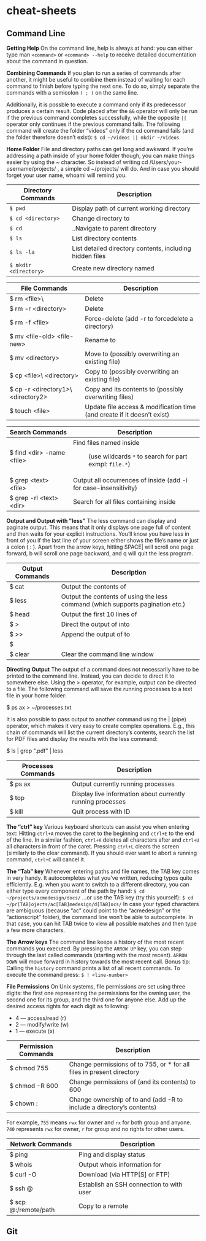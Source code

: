 cheat-sheets
==================

Command Line
------------

**Getting Help** On the command line, help is always at hand: you can either type man `<command>` or `<command> --help` to receive detailed documentation about the command in question.

**Combining Commands** If you plan to run a series of commands after another, it might be useful to combine them instead of waiting for each command to finish before typing the next one. To do so, simply separate the commands with a semicolon `( ; )` on the same line.

Additionally, it is possble to execute a command only if its predecessor produces a certain result. Code placed after the `&&` operator will only be run if the previous command completes successfully, while the opposite `||` operator only continues if the previous command fails. The following command will create the folder “videos” only if the cd command fails (and the folder therefore doesn’t exist): `$ cd ~/videos || mkdir ~/videos`

**Home Folder** File and directory paths can get long and awkward. If you’re addressing a path inside of your home folder though, you can make things easier by using the ~ character. So instead of writing cd /Users/your-username/projects/ , a simple cd ~/projects/ will do. And in case you should forget your user name, whoami will remind you. 

Directory Commands    | Description
----------------------|----------------------------------------------------------------------------------
`$ pwd`               | Display path of current working directory
`$ cd <directory>`    | Change directory to <directory>
`$ cd`                | ..Navigate to parent directory
`$ ls`                | List directory contents
`$ ls -la`            | List detailed directory contents, including hidden files
`$ mkdir <directory>` | Create new directory named <directory>

File Commands                         | Description
--------------------------------------|----------------------------------------------------------------------------------
$ rm \<file>\                         | Delete <file>
$ rm -r \<directory\>                 | Delete <directory>
$ rm -f \<file\>                      | Force-delete <file> (add -r to forcedelete a directory)   
$ mv \<file-old\> \<file-new\>        | Rename <file-old> to <file-new>
$ mv <file> \<directory\>             | Move <file> to <directory> (possibly overwriting an existing file)
$ cp \<file>\ \<directory\>           | Copy <file> to <directory> (possibly overwriting an existing file)
$ cp -r \<directory1>\ \<directory2\> | Copy <directory1> and its contents to <directory2> (possibly overwriting files)
$ touch \<file\>                      | Update file access & modification time (and create <file> if it doesn’t exist)

Search Commands               | Description
------------------------------|----------------------------------------------------------------------------------
$ find \<dir\> -name \<file\> | Find files named <file> inside <dir> (use wildcards `*` to search for part exmpl: `file.*`)
$ grep \<text\> \<file\>      | Output all occurrences of <text> inside <file> (add -i for case-insensitivity)
$ grep -rl \<text\> \<dir\>   | Search for all files containing <text> inside <dir>

**Output and Output with "less"** The less command can display and paginate output. This means that it only displays one page full of content and then waits for your explicit instructions. You’ll know you have less in front of you if the last line of your screen either shows the file’s name or just a colon ( : ). Apart from the arrow keys, hitting SPACE| will scroll one page forward, b will scroll one page backward, and q will quit the less program.

Output Commands   |  Description
------------------|----------------------------------------------------------------------------------
$ cat <file>      | Output the contents of <file>
$ less <file>     | Output the contents of <file> using the less command (which supports pagination etc.)
$ head <file>     | Output the first 10 lines of <file>
$ <cmd> > <file>  | Direct the output of <cmd> into <file>
$ <cmd> >> <file> | Append the output of <cmd> to <file>
$ <cmd1> | <cmd2> | Direct the output of <cmd1> to <cmd2>
$ clear           | Clear the command line window

**Directing Output** The output of a command does not necessarily have to be printed to the command line. Instead, you can decide to direct it to somewhere else. Using the > operator, for example, output can be directed to a file. The following command will save the running processes to a text file in your home folder: 

  $ ps ax > ~/processes.txt

It is also possible to pass output to another command using the | (pipe) operator, which makes it very easy to create complex operations. E.g., this chain of commands will list the current directory’s contents, search the list for PDF files and display the results with the less command:

  $ ls | grep ".pdf" | less
  
Processes Commands | Description
-------------------|-----------------------------------------------------------
$ ps ax            | Output currently running processes
$ top              | Display live information about currently running processes
$ kill <pid>       | Quit process with ID <pid>

**The “ctrl” key** Various keyboard shortcuts can assist you when entering text: Hitting `ctrl+A` moves the caret to the beginning and `ctrl+E` to the end of the line. In a similar fashion, `ctrl+K` deletes all characters after and `ctrl+U` all
characters in front of the caret. Pressing `ctrl+L` clears the screen (similarly to the clear command). If you should ever want to abort a running command, `ctrl+C` will cancel it.

**The “Tab” key** Whenever entering paths and file names, the TAB key comes in very handy. It autocompletes what you’ve written, reducing typos quite efficiently. E.g. when you want to switch to a different directory, you can either type every component of the path by hand: `$ cd ~/projects/acmedesign/docs/` …or use the TAB key (try this yourself): `$ cd ~/pr[TAB]ojects/ac[TAB]medesign/d[TAB]ocs/` In case your typed characters are ambiguous (because “ac” could point to the “acmedesign” or the “actionscript” folder), the command line won’t be able to autocomplete. In that case, you can hit TAB twice to view all possible matches and then type a few more characters.

**The Arrow keys** The command line keeps a history of the most recent commands you executed. By pressing the `ARROW UP` key, you can step through the last called commands (starting with the most recent). `ARROW DOWN` will move forward in history towards the most recent call. Bonus tip: Calling the `history` command prints a list of all recent commands. To execute the command press: `$ ! <line-number>`

**File Permissions** On Unix systems, file permissions are set using three digits: the first one representing the permissions for the owning user, the second one for its group, and the third one for anyone else. Add up the desired access rights for each digit as following:

- 4 — access/read (r)
- 2 — modify/write (w)
- 1 — execute (x)

Permission Commands           | Description
------------------------------|--------------------------------------------------------------------------------------------
$ chmod 755 <file>            | Change permissions of <file> to 755, or * for all files in present directory
$ chmod -R 600 <directory>    | Change permissions of <directory> (and its contents) to 600
$ chown <user>:<group> <file> | Change ownership of <file> to <user> and <group> (add -R to include a directory’s contents)

For example, `755` means `rwx` for owner and `rx` for both group and anyone. `740` represents `rwx` for owner, `r` for group and no rights for other users.

Network Commands                        | Description
----------------------------------------|--------------------------------------
$ ping <host>                           | Ping <host> and display status
$ whois <domain>                        | Output whois information for <domain>
$ curl -O <url-to-file>                 | Download <file> (via HTTP[S] or FTP)
$ ssh <username>@<host>                 | Establish an SSH connection to <host> with user <username>
$ scp <file> <user>@<host>:/remote/path | Copy <file> to a remote <host>

Git
---
